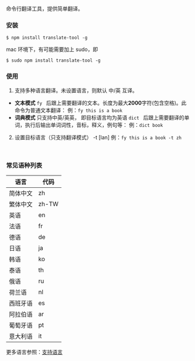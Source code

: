 命令行翻译工具，提供简单翻译。

### 安装

    $ npm install translate-tool -g

mac 环境下，有可能需要加上 sudo，即

    $ sudo npm install translate-tool -g

### 使用

1. 支持多种语言翻译。未设置语言，则默认 中/英 互译。

- **文本模式**
  `fy ` 后跟上需要翻译的文本。长度为最大**2000**字符(包含空格)。此命令为普通文本翻译：
  例：`fy this is a book`
  <br>
- **词典模式** 只支持中英/英英， 即目标语言均为英语
  `dict ` 后跟上需要翻译的单词，执行后输出单词词性，音标，释义，例句等：
  例：`dict book`
  <br>

2. 设置目标语言（只支持翻译模式） -t [lan]
   例：`fy this is a book -t zh`

<br>

### 常见语种列表

| 语言     | 代码  |
| -------- | ----- |
| 简体中文 | zh    |
| 繁体中文 | zh-TW |
| 英语     | en    |
| 法语     | fr    |
| 德语     | de    |
| 日语     | ja    |
| 韩语     | ko    |
| 泰语     | th    |
| 俄语     | ru    |
| 荷兰语   | nl    |
| 西班牙语 | es    |
| 阿拉伯语 | ar    |
| 葡萄牙语 | pt    |
| 意大利语 | it    |

更多语言参照：[支持语言](https://cloud.tencent.com/document/product/551/15619)
